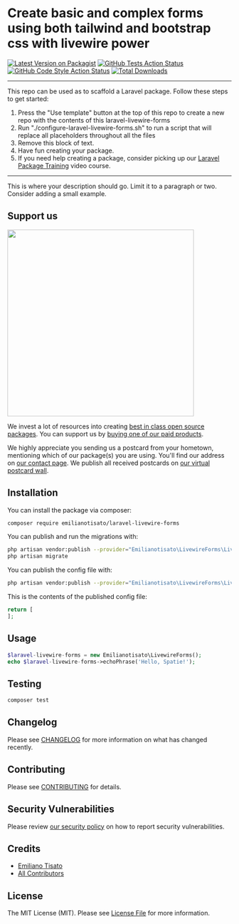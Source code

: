 # Create basic and complex forms using both tailwind and bootstrap css with livewire power

[![Latest Version on Packagist](https://img.shields.io/packagist/v/emilianotisato/laravel-livewire-forms.svg?style=flat-square)](https://packagist.org/packages/emilianotisato/laravel-livewire-forms)
[![GitHub Tests Action Status](https://img.shields.io/github/workflow/status/emilianotisato/laravel-livewire-forms/run-tests?label=tests)](https://github.com/emilianotisato/laravel-livewire-forms/actions?query=workflow%3Arun-tests+branch%3Amain)
[![GitHub Code Style Action Status](https://img.shields.io/github/workflow/status/emilianotisato/laravel-livewire-forms/Check%20&%20fix%20styling?label=code%20style)](https://github.com/emilianotisato/laravel-livewire-forms/actions?query=workflow%3A"Check+%26+fix+styling"+branch%3Amain)
[![Total Downloads](https://img.shields.io/packagist/dt/emilianotisato/laravel-livewire-forms.svg?style=flat-square)](https://packagist.org/packages/emilianotisato/laravel-livewire-forms)

---
This repo can be used as to scaffold a Laravel package. Follow these steps to get started:

1. Press the "Use template" button at the top of this repo to create a new repo with the contents of this laravel-livewire-forms
2. Run "./configure-laravel-livewire-forms.sh" to run a script that will replace all placeholders throughout all the files
3. Remove this block of text.
4. Have fun creating your package.
5. If you need help creating a package, consider picking up our <a href="https://laravelpackage.training">Laravel Package Training</a> video course.
---

This is where your description should go. Limit it to a paragraph or two. Consider adding a small example.

## Support us

[<img src="https://github-ads.s3.eu-central-1.amazonaws.com/laravel-livewire-forms.jpg?t=1" width="419px" />](https://spatie.be/github-ad-click/laravel-livewire-forms)

We invest a lot of resources into creating [best in class open source packages](https://spatie.be/open-source). You can support us by [buying one of our paid products](https://spatie.be/open-source/support-us).

We highly appreciate you sending us a postcard from your hometown, mentioning which of our package(s) you are using. You'll find our address on [our contact page](https://spatie.be/about-us). We publish all received postcards on [our virtual postcard wall](https://spatie.be/open-source/postcards).

## Installation

You can install the package via composer:

```bash
composer require emilianotisato/laravel-livewire-forms
```

You can publish and run the migrations with:

```bash
php artisan vendor:publish --provider="Emilianotisato\LivewireForms\LivewireFormsServiceProvider" --tag="laravel-livewire-forms-migrations"
php artisan migrate
```

You can publish the config file with:
```bash
php artisan vendor:publish --provider="Emilianotisato\LivewireForms\LivewireFormsServiceProvider" --tag="laravel-livewire-forms-config"
```

This is the contents of the published config file:

```php
return [
];
```

## Usage

```php
$laravel-livewire-forms = new Emilianotisato\LivewireForms();
echo $laravel-livewire-forms->echoPhrase('Hello, Spatie!');
```

## Testing

```bash
composer test
```

## Changelog

Please see [CHANGELOG](CHANGELOG.md) for more information on what has changed recently.

## Contributing

Please see [CONTRIBUTING](.github/CONTRIBUTING.md) for details.

## Security Vulnerabilities

Please review [our security policy](../../security/policy) on how to report security vulnerabilities.

## Credits

- [Emiliano Tisato](https://github.com/emilianotisato)
- [All Contributors](../../contributors)

## License

The MIT License (MIT). Please see [License File](LICENSE.md) for more information.

